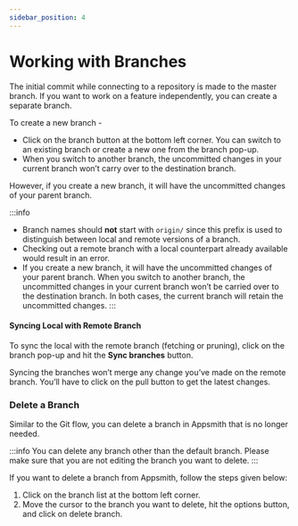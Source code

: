 ```yaml
---
sidebar_position: 4
---
```

# Working with Branches

The initial commit while connecting to a repository is made to the master branch. If you want to work on a feature independently, you can create a separate branch.

To create a new branch -

* Click on the branch button at the bottom left corner. You can switch to an existing branch or create a new one from the branch pop-up.
* When you switch to another branch, the uncommitted changes in your current branch won’t carry over to the destination branch.

However, if you create a new branch, it will have the uncommitted changes of your parent branch.

:::info
* Branch names should **not** start with `origin/` since this prefix is used to distinguish between local and remote versions of a branch.
* Checking out a remote branch with a local counterpart already available would result in an error.
* If you create a new branch, it will have the uncommitted changes of your parent branch. When you switch to another branch, the uncommitted changes in your current branch won’t be carried over to the destination branch. In both cases, the current branch will retain the uncommitted changes.
:::

#### Syncing Local with Remote Branch

To sync the local with the remote branch (fetching or pruning), click on the branch pop-up and hit the **Sync branches** button.

<!-- ![](</img/Git\_sync\_syc branches.gif>) -->

Syncing the branches won’t merge any change you’ve made on the remote branch. You’ll have to click on the pull button to get the latest changes.

### Delete a Branch

Similar to the Git flow, you can delete a branch in Appsmith that is no longer needed.

:::info
You can delete any branch other than the default branch. Please make sure that you are not editing the branch you want to delete.
:::

If you want to delete a branch from Appsmith, follow the steps given below:

1. Click on the branch list at the bottom left corner.
2. Move the cursor to the branch you want to delete, hit the options button, and click on delete branch.




 <VideoEmbed host="youtube" videoId="Ww6cpZEkSqs" title="Delete Branch " caption="Delete Branch "/>